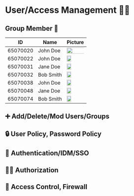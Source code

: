 # User/Access Management 👤🔐

## Group Member 🤝 

| ID        | Name      | Picture                                            |
|-----------|-----------|----------------------------------------------------|
| 65070020  | John Doe  | <img src="https://i.ibb.co/wSjhVh3/pic1.png" width="250%">    |
| 65070022  | John Doe  | <img src="https://i.ibb.co/wSjhVh3/pic1.png" width="50%">    |
| 65070031  | Jane Doe  | <img src="https://i.ibb.co/wSjhVh3/pic1.png" width="50%">    |
| 65070032  | Bob Smith | <img src="https://i.ibb.co/wSjhVh3/pic1.png" width="50%">   |
| 65070038  | John Doe  | <img src="https://i.ibb.co/wSjhVh3/pic1.png" width="50%">    |
| 65070048  | Jane Doe  | <img src="https://i.ibb.co/wSjhVh3/pic1.png" width="50%">    |
| 65070074  | Bob Smith | <img src="https://i.ibb.co/wSjhVh3/pic1.png" width="50%">   |


## :heavy_plus_sign: Add/Delete/Mod Users/Groups
## 🔒 User Policy, Password Policy
## 🔐 Authentication/IDM/SSO 
## 🕵️‍♀️ Authorization
## 🚧 Access Control, Firewall



